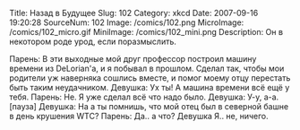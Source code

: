 Title: Назад в Будущее 
Slug: 102 
Category: xkcd 
Date: 2007-09-16 19:20:28 
SourceNum: 102 
Image: /comics/102.png 
MicroImage: /comics/102_micro.gif 
MiniImage: /comics/102_mini.png 
Description: Он в некотором роде урод, если поразмыслить. 

Парень: В эти выходные мой друг профессор построил машину времени из DeLorian'а, и я побывал в прошлом. Сделал так, чтобы мои родители уж наверняка сошлись вместе, и помог моему отцу перестать быть таким неудачником.
Девушка: Ух ты! А машина времени всё ещё у тебя.
Парень: Не. Я уже сделал всё что надо было.
Девушка: У-у, а-а.
[пауза]
Девушка: На а ты помнишь, что мой отец был в северной башне в день крушения WTC?
Парень: Да.. а что?
Девушка Я.. не, ничего.